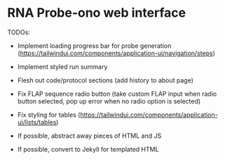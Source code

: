 # RNA Probe-ono web interface

TODOs:

- Implement loading progress bar for probe generation (https://tailwindui.com/components/application-ui/navigation/steps)
- Implement styled run summary
- Flesh out code/protocol sections (add history to about page)
- Fix FLAP sequence radio button (take custom FLAP input when radio button selected, pop up error when no radio option is selected)
- Fix styling for tables (https://tailwindui.com/components/application-ui/lists/tables)

- If possible, abstract away pieces of HTML and JS
- If possible, convert to Jekyll for templated HTML
